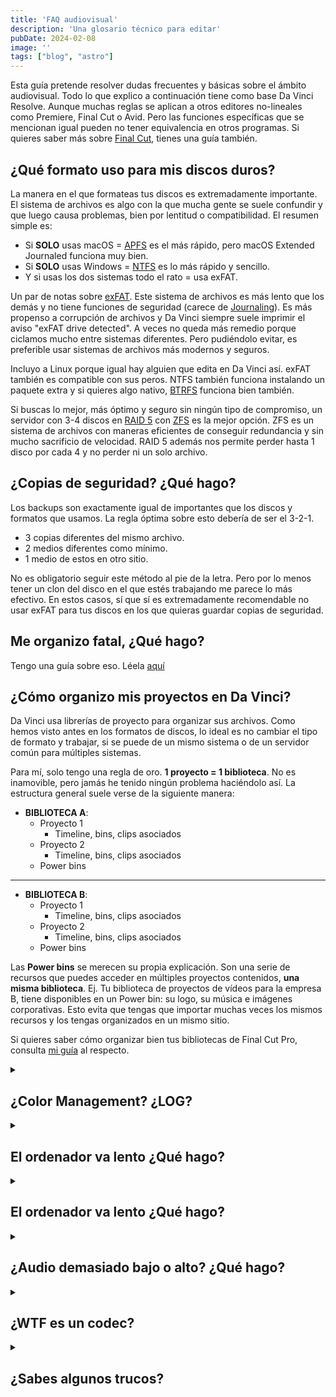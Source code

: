 ```yaml
---
title: 'FAQ audiovisual'
description: 'Una glosario técnico para editar'
pubDate: 2024-02-08
image: ''
tags: ["blog", "astro"]
---
```




Esta guía pretende resolver dudas frecuentes y básicas sobre el ámbito audiovisual. Todo lo que explico a continuación tiene como base Da Vinci Resolve. Aunque muchas reglas se aplican a otros editores no-lineales como Premiere, Final Cut o Avid. Pero las funciones específicas que se mencionan igual pueden no tener equivalencia en otros programas. Si quieres saber más sobre [Final Cut](https://castro.eus/blog/fcpx/), tienes una guía también.

## ¿Qué formato uso para mis discos duros?

La manera en el que formateas tus discos es extremadamente importante. El sistema de archivos es algo con la que mucha gente se suele confundir y que luego causa problemas, bien por lentitud o compatibilidad. El resumen simple es:

- Si **SOLO** usas macOS = [APFS](https://support.apple.com/es-es/guide/disk-utility/dsku19ed921c/mac) es el más rápido, pero macOS Extended Journaled funciona muy bien.
- Si **SOLO** usas Windows = [NTFS](https://es.wikipedia.org/wiki/NTFS) es lo más rápido y sencillo.
- Y si usas los dos sistemas todo el rato = usa exFAT.

Un par de notas sobre [exFAT](https://learn.microsoft.com/en-gb/windows/win32/fileio/exfat-specification). Este sistema de archivos es más lento que los demás y no tiene funciones de seguridad (carece de [Journaling](https://es.wikipedia.org/wiki/Journaling)). Es más propenso a corrupción de archivos y Da Vinci siempre suele imprimir el aviso "exFAT drive detected". A veces no queda más remedio porque ciclamos mucho entre sistemas diferentes. Pero pudiéndolo evitar, es preferible usar sistemas de archivos más modernos y seguros.

Incluyo a Linux porque igual hay alguien que edita en Da Vinci así. exFAT también es compatible con sus peros. NTFS también funciona instalando un paquete extra y si quieres algo nativo, [BTRFS](https://es.wikipedia.org/wiki/Btrfs) funciona bien también.

Si buscas lo mejor, más óptimo y seguro sin ningún tipo de compromiso, un servidor con 3-4 discos en [RAID 5](https://es.wikipedia.org/wiki/RAID) con [ZFS](https://es.wikipedia.org/wiki/ZFS_%28sistema_de_archivos%29) es la mejor opción. ZFS es un sistema de archivos con maneras eficientes de conseguir redundancia y sin mucho sacrificio de velocidad. RAID 5 además nos permite perder hasta 1 disco por cada 4 y no perder ni un solo archivo.
</details>

## ¿Copias de seguridad? ¿Qué hago?

Los backups son exactamente igual de importantes que los discos y formatos que usamos. La regla óptima sobre esto debería de ser el 3-2-1.

- 3 copias diferentes del mismo archivo.
- 2 medios diferentes como mínimo.
- 1 medio de estos en otro sitio.

No es obligatorio seguir este método al pie de la letra. Pero por lo menos tener un clon del disco en el que estés trabajando me parece lo más efectivo. En estos casos, sí que sí es extremadamente recomendable no usar exFAT para tus discos en los que quieras guardar copias de seguridad.


## Me organizo fatal, ¿Qué hago?

Tengo una guía sobre eso. Léela [aquí](https://castro.eus/blog/organizar)

## ¿Cómo organizo mis proyectos en Da Vinci?

Da Vinci usa librerías de proyecto para organizar sus archivos. Como hemos visto antes en los formatos de discos, lo ideal es no cambiar el tipo de formato y trabajar, si se puede de un mismo sistema o de un servidor común para múltiples sistemas.

Para mí, solo tengo una regla de oro. **1 proyecto = 1 biblioteca**. No es inamovible, pero jamás he tenido ningún problema haciéndolo así.
La estructura general suele verse de la siguiente manera:
- **BIBLIOTECA A**:
  - Proyecto 1
  	- Timeline, bins, clips asociados
  - Proyecto 2
  	- Timeline, bins, clips asociados
  - Power bins
---
- **BIBLIOTECA B**:
  - Proyecto 1
  	- Timeline, bins, clips asociados
  - Proyecto 2
  	- Timeline, bins, clips asociados
  - Power bins

Las **Power bins** se merecen su propia explicación. Son una serie de recursos que puedes acceder en múltiples proyectos contenidos, **una misma biblioteca**. Ej. Tu biblioteca de proyectos de vídeos para la empresa B, tiene disponibles en un Power bin: su logo, su música e imágenes corporativas. Esto evita que tengas que importar muchas veces los mismos recursos y los tengas organizados en un mismo sitio.

Si quieres saber cómo organizar bien tus bibliotecas de Final Cut Pro, consulta [mi guía](https://castro.eus/blog/fcpx/) al respecto.
</details>


<details><summary><h2>¿Color Management? ¿LOG?</h2></summary>

También tengo una guía sobre eso. Es densa, pero puedes leerlo [aquí](https://castro.eus/color)
</details>


<details><summary><h2>El ordenador va lento ¿Qué hago?</h2></summary>

- Playback -> Render Cache -> User -> Líneas de tiempo pre-renderizadas. Mejor rendimiento y mejores tiempos de renderizado.
- Haz proxies, versiones más pequeñas de archivos
</details>


<details><summary><h2>El ordenador va lento ¿Qué hago?</h2></summary>

- Playback -> Render Cache -> User -> Líneas de tiempo pre-renderizadas. Mejor rendimiento y mejores tiempos de renderizado.
- Haz proxies, versiones más pequeñas de archivos
</details>


<details><summary><h2>¿Audio demasiado bajo o alto? ¿Qué hago?</h2></summary>
Tener un volumen consistente en tu máster final es muy importante. Aquí adjunto unos cuanto concepto y procedimientos para que el mix final del vídeo tenga sentido y se adecúe a los estándares finales de distribución de contenido en plataformas digitales.

**dBFS** significa "[decibelios](https://es.wikipedia.org/wiki/Decibelio) a escala completa" ("decibels full scale"). Es una abreviatura utilizada para definir los niveles de amplitud en decibelios en sistemas digitales en relación con el máximo nivel disponible.

**LUFS** son las siglas de **L**oudness **U**nits relative to **F**ull **S**cale o **Loudness Units Full Scale** (es decir, el nivel máximo que puede manejar un sistema). Se trata de una medida estandarizada de la sonoridad del audio que tiene en cuenta la percepción humana y la intensidad de la señal eléctrica. Para simplificar, significa que los LUFS son la forma más reciente y precisa de medir la sonoridad en el audio, diseñada para ayudar a hacer posible un sonido consistente.

La medición de LUFS se leerá en un número negativo, como -6 LUFS, -11 LUFS y -16 LUFS. A medida que se aleja de 0, se vuelve más silencioso. Cuanto más se acerque a 0, mayor será la sonoridad.

LFKS y LUFS son **sinónimos** = ‘LUFS’ (que se ajusta a los acuerdos de denominación internacionales) es equivalente a ‘LKFS’ (la cual se usa en la ITU-R BS.1770-2) [cita página 3](https://tech.ebu.ch/docs/r/r128_2011_ES.pdf)

*[Fuente de la información](https://moises.ai/es/blog/consejos/lufs-volumen/)

**Normalizar**: ajustar los niveles del audio al target de volumen especificado.
Para normalizar volumen y saber más sobre exportación, aquí adjunto otro vídeo de [Teams2Films](https://www.youtube.com/watch?v=nZJkcca7vJ4)
Otro buen vídeo de [EposVox](https://www.youtube.com/watch?v=q-pcO9jqpZ4)
</details>

<details><summary><h2>¿WTF es un codec?</h2></summary>

Un codec es la manera en que se codifican y descodifican archivos de vídeo o audio. Hay muchos tipos de codecs (Prores, DNxHR, H.264) y todos ellos pueden ir en contenedores diversos (.mp4, .mov, .mkv...).  Esta manera de codificar y descodificar puede variar tanto en compresión como en resolución y bitrate. Y, por tanto, ser más o menos útiles en depende qué procesos.

Codecs con pérdida o "lossy",  como H.264 o AV1, guardan 1 de cada X cantidad de frames capturados en su contenedor. Dejando al ordenador descomprimir el resto del vídeo. Ocupan menos y son muy buenos para distribución, pero son mucho más lentos a la hora de editar. Dado que el ordenador tiene que generar esa información al vuelo para poder cortar y reposicionar clips.

Codecs sin perdida o "lossless" como ProRes o DnxHR, guardan cada frame capturado en el contenedor. Ocupan más, pero son mucho mejores para grabar y editar. Dado que capturan mucha más información y detalle, a su vez consiguiendo un rendimiento excelente para editar.

Resumen: lossy para distribuir, lossless para grabar y editar.

## Quiero asegurarme de que exporto bien todo ¿Cómo lo hago?

Antes de comenzar, es recomendable tener una exportación máster en la calidad más grande posible. Por ejemplo: Apple ProRes 4444 o DnxHR 444.

Si bien en un ámbito profesional lo óptimo sería guardar el proyecto entero tal y como está, a veces podemos tomarnos la libertad de optimizar espacio y borrar ciertos brutos. Aparte del vídeo final, es recomendable tener otras variantes guardadas que no ocupan demasiado espacio. Da Vinci (al igual que otros programas de exportación) nos da muchas opciones para renderizar muchos másteres para entrega. Podemos aprovechar esta característica para renderizar a la vez estas 6 variantes:

- PROYECTO MÁSTER
- PROYECTO MÁSTER SIN GRÁFICOS
- PROYECTO MÁSTER SOLO GRÁFICOS
- PROYECTO MÁSTER SOLO MÚSICA
- PROYECTO MÁSTER SOLO EFECTOS DE SONIDO
- PROYECTO MÁSTER SOLO VOZ EN OFF

Con estas 5 variantes nos aseguramos que si hay que cambiar algo en el vídeo, tenemos las piezas esenciales del puzzle que no ocupan mucho espacio y que, a su vez, nos dejan hacer cambios significativos. He elegido estas versiones porque son las que suele pedir normalmente el cliente. Además de eso, el cliente **jamás** debería de poder pedir solo los brutos de un proyecto.
</details>


<details><summary><h2>¿Sabes algunos trucos?</h2></summary>

- Fondo desenfocado para mostrar fotos = [Blanking fill effect](https://www.youtube.com/watch?v=nQ0hLKVw1ZU)
- Shift ⇧ + Z = Zoom out al timeline entero
- Amplía marcadores (pulsa "m") y haz secciones para organizarte mejor. Solo cambia el código de tiempo del marcador y los colores. Útil para vídeos largos con muchos temas
- Aprende shortcuts como: las teclas **I** y **O** para marcar In & Out points en los clips. **J K** y **L** para el playback...

</details>
